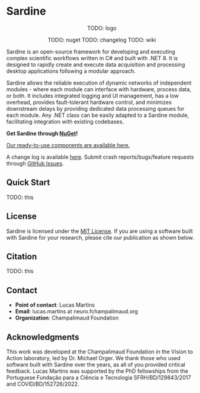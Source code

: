 # Sardine
<div align="center">
TODO: logo
  
TODO: nuget
TODO: changelog
TODO: wiki
</div>

Sardine is an open-source framework for developing and executing complex scientific workflows written in C# and built with .NET 8.
It is designed to rapidly create and execute data acquisition and processing desktop applications following a modular approach. 

Sardine allows the reliable execution of dynamic networks of independent modules - where each module can interface with hardware, process data, or both.
It includes integrated logging and UI management, has a low overhead, provides fault-tolerant hardware control, and minimizes downstream delays by
providing dedicated data processing queues for each module. Any .NET class can be easily adapted to a Sardine module, facilitating integration with existing codebases.

**Get Sardine through [NuGet](nugetLink)!**

[Our ready-to-use components are available here.](components)

A change log is available [here](CHANGELOG.md).
Submit crash reports/bugs/feature requests through [GitHub Issues](https://github.com/orger-lab/sardine/issues).

## Quick Start
TODO: this

## License
Sardine is licensed under the [MIT License](LICENSE.md). If you are using a software built with Sardine for your research, please cite our publication as shown below.

## Citation
TODO: this

## Contact
- **Point of contact**: Lucas Martins
- **Email**: lucas.martins at neuro.fchampalimaud.org
- **Organization**: Champalimaud Foundation

## Acknowledgments
This work was developed at the Champalimaud Foundation in the Vision to Action laboratory, led by Dr. Michael Orger.
We thank those who used software built with Sardine over the years, as all of you provided critical feedback.
Lucas Martins was supported by the PhD fellowships from the Portuguese Fundação para a Ciência e Tecnologia SFRH/BD/129843/2017 and COVID/BD/152726/2022.
